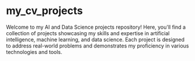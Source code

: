 # my_cv_projects
 Welcome to my AI and Data Science projects repository! Here, you'll find a collection of projects showcasing my skills and expertise in artificial intelligence, machine learning, and data science. Each project is designed to address real-world problems and demonstrates my proficiency in various technologies and tools.
